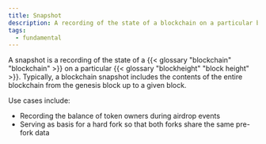 ```yaml
---
title: Snapshot
description: A recording of the state of a blockchain on a particular block height
tags:
  - fundamental
---
```


A snapshot is a recording of the state of a {{< glossary "blockchain" "blockchain" >}} on a particular {{< glossary "blockheight" "block height" >}}. Typically, a blockchain snapshot includes the contents of the entire blockchain from the genesis block up to a given block. 

Use cases include:
- Recording the balance of token owners during airdrop events
- Serving as basis for a hard fork so that both forks share the same pre-fork data
